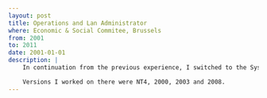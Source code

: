 ```yaml
---
layout: post
title: Operations and Lan Administrator
where: Economic & Social Commitee, Brussels
from: 2001
to: 2011
date: 2001-01-01
description: |
    In continuation from the previous experience, I switched to the System Administration team. During the years I spent there, some of my main roles were Active Directory administration, Microsoft SMS server administration, packaging, Workstations image building, data security, users administration, automation, network administration, servers installation, etc.

    Versions I worked on there were NT4, 2000, 2003 and 2008.
---
```


